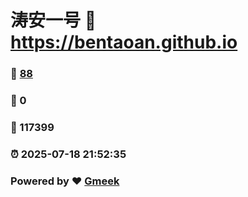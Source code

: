 # 涛安一号 :link: https://bentaoan.github.io 
### :page_facing_up: [88](https://bentaoan.github.io/tag.html) 
### :speech_balloon: 0 
### :hibiscus: 117399 
### :alarm_clock: 2025-07-18 21:52:35 
### Powered by :heart: [Gmeek](https://github.com/Meekdai/Gmeek)
